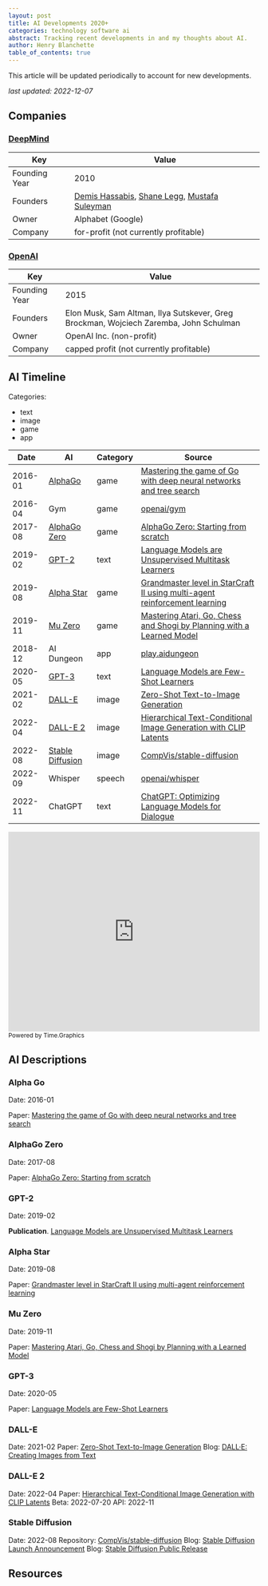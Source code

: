 ```yaml
---
layout: post
title: AI Developments 2020+
categories: technology software ai
abstract: Tracking recent developments in and my thoughts about AI.
author: Henry Blanchette
table_of_contents: true
---
```


This article will be updated periodically to account for new developments.

_last updated: 2022-12-07_

## Companies

### [DeepMind][deepmind]

| Key           | Value                                                                                                                                                                                      |
| ------------- | ------------------------------------------------------------------------------------------------------------------------------------------------------------------------------------------ |
| Founding Year | 2010                                                                                                                                                                                       |
| Founders      | [Demis Hassabis](https://en.wikipedia.org/wiki/Demis_Hassabis), [Shane Legg](https://en.wikipedia.org/wiki/Shane_Legg), [Mustafa Suleyman](https://en.wikipedia.org/wiki/Mustafa_Suleyman) |
| Owner         | Alphabet (Google)                                                                                                                                                                          |
| Company       | for-profit (not currently profitable)                                                                                                                                                      |


### [OpenAI][openai]

| Key           | Value                                                                                 |
| ------------- | ------------------------------------------------------------------------------------- |
| Founding Year | 2015                                                                                  |
| Founders      | Elon Musk, Sam Altman, Ilya Sutskever, Greg Brockman, Wojciech Zaremba, John Schulman |
| Owner         | OpenAI Inc. (non-profit)                                                              |
| Company       | capped profit (not currently profitable)                                              |

## AI Timeline

Categories:
- text
- image
- game
- app

| Date    | AI                                    | Category | Source                                                                                                                                                                                               |
| ------- | ------------------------------------- | -------- | ---------------------------------------------------------------------------------------------------------------------------------------------------------------------------------------------------- |
| 2016-01 | [AlphaGo](#alpha-go)                  | game     | [Mastering the game of Go with deep neural networks and tree search](https://www.nature.com/articles/nature16961)                                                                                    |
| 2016-04 | Gym                                   | game     | [openai/gym](https://github.com/openai/gym)                                                                                                                                                          |
| 2017-08 | [AlphaGo Zero](#alphago-zero)         | game     | [AlphaGo Zero: Starting from scratch](https://www.deepmind.com/blog/alphago-zero-starting-from-scratch)                                                                                              |
| 2019-02 | [GPT-2](#gpt-2)                       | text     | [Language Models are Unsupervised Multitask Learners](https://www.semanticscholar.org/paper/Language-Models-are-Unsupervised-Multitask-Learners-Radford-Wu/9405cc0d6169988371b2755e573cc28650d14dfe) |
| 2019-08 | [Alpha Star](#alpha-star)             | game     | [Grandmaster level in StarCraft II using multi-agent reinforcement learning](https://www.nature.com/articles/s41586-019-1724-z)                                                                      |
| 2019-11 | [Mu Zero](#mu-zero)                   | game     | [Mastering Atari, Go, Chess and Shogi by Planning with a Learned Model](https://arxiv.org/abs/1911.08265)                                                                                            |
| 2018-12 | AI Dungeon                            | app      | [play.aidungeon](https://play.aidungeon.io/main/home)                                                                                                                                                |
| 2020-05 | [GPT-3](#gpt-3)                       | text     | [Language Models are Few-Shot Learners](https://arxiv.org/abs/2005.14165)                                                                                                                            |
| 2021-02 | [DALL-E](#dall-e)                     | image    | [Zero-Shot Text-to-Image Generation](https://arxiv.org/abs/2102.12092)                                                                                                                               |
| 2022-04 | [DALL-E 2](#dall-e-2)                 | image    | [Hierarchical Text-Conditional Image Generation with CLIP Latents](https://cdn.openai.com/papers/dall-e-2.pdf)                                                                                       |
| 2022-08 | [Stable Diffusion](#stable-diffusion) | image    | [CompVis/stable-diffusion](https://github.com/CompVis/stable-diffusion)                                                                                                                              |
| 2022-09 | Whisper                               | speech   | [openai/whisper](https://github.com/openai/whisper)                                                                                                                                                  |
| 2022-11 | ChatGPT                               | text     | [ChatGPT: Optimizing Language Models for Dialogue](https://openai.com/blog/chatgpt/)                                                                                                                 | **** |

<iframe width="100%" height="400" src="https://time.graphics/embed?v=1&id=0a314e4efad32c8618520ae1df4f0efc" frameborder="0" allowfullscreen></iframe>
<div><a  style="font-size: 12px; text-decoration: none;" title="Powered by Time.Graphics" href="https://time.graphics">Powered by Time.Graphics</a></div>

## AI Descriptions

### Alpha Go

Date: 2016-01

Paper: [Mastering the game of Go with deep neural networks and tree search](https://www.nature.com/articles/nature16961)

### AlphaGo Zero

Date: 2017-08

Paper: [AlphaGo Zero: Starting from scratch](https://www.deepmind.com/blog/alphago-zero-starting-from-scratch)

### GPT-2

Date: 2019-02

**Publication**. [Language Models are Unsupervised Multitask Learners](https://www.semanticscholar.org/paper/Language-Models-are-Unsupervised-Multitask-Learners-Radford-Wu/9405cc0d6169988371b2755e573cc28650d14dfe)

### Alpha Star

Date: 2019-08

Paper: [Grandmaster level in StarCraft II using multi-agent reinforcement learning](https://www.nature.com/articles/s41586-019-1724-z)

### Mu Zero

Date: 2019-11

Paper: [Mastering Atari, Go, Chess and Shogi by Planning with a Learned Model](https://arxiv.org/abs/1911.08265)

### GPT-3

Date: 2020-05

Paper: [Language Models are Few-Shot Learners](https://arxiv.org/abs/2005.14165)

### DALL-E

Date: 2021-02
Paper: [Zero-Shot Text-to-Image Generation](https://arxiv.org/abs/2102.12092)
Blog: [DALL·E: Creating Images from Text](https://openai.com/blog/dall-e/)

### DALL-E 2

Date: 2022-04
Paper: [Hierarchical Text-Conditional Image Generation with CLIP Latents](https://cdn.openai.com/papers/dall-e-2.pdf)
Beta: 2022-07-20
API: 2022-11

### Stable Diffusion

Date: 2022-08
Repository: [CompVis/stable-diffusion](https://github.com/CompVis/stable-diffusion)
Blog: [Stable Diffusion Launch Announcement](https://stability.ai/blog/stable-diffusion-announcement)
Blog: [Stable Diffusion Public Release](https://stability.ai/blog/stable-diffusion-public-release)

## Resources

[deepmind]: https://deepmind.com
[openai]: https://openai.com

